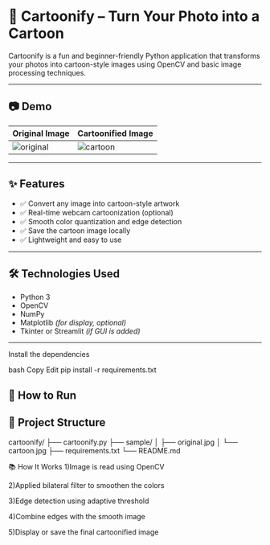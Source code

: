 # 🎨 Cartoonify – Turn Your Photo into a Cartoon

Cartoonify is a fun and beginner-friendly Python application that transforms your photos into cartoon-style images using OpenCV and basic image processing techniques.

---

## 📷 Demo

| Original Image | Cartoonified Image |
|----------------|--------------------|
| ![original](sample/original.jpg) | ![cartoon]([sample/cartoon.jpg](https://github.com/Madhu3782/Cartoonify/blob/main/output_sketch_img.jpg)) |

---

## ✨ Features

- ✅ Convert any image into cartoon-style artwork
- ✅ Real-time webcam cartoonization (optional)
- ✅ Smooth color quantization and edge detection
- ✅ Save the cartoon image locally
- ✅ Lightweight and easy to use

---

## 🛠️ Technologies Used

- Python 3
- OpenCV
- NumPy
- Matplotlib *(for display, optional)*
- Tkinter or Streamlit *(if GUI is added)*

---

Install the dependencies

bash
Copy
Edit
pip install -r requirements.txt

## 🚀 How to Run


## 📂 Project Structure
cartoonify/
├── cartoonify.py
├── sample/
│   ├── original.jpg
│   └── cartoon.jpg
├── requirements.txt
└── README.md

📚 How It Works
1)Image is read using OpenCV

2)Applied bilateral filter to smoothen the colors

3)Edge detection using adaptive threshold

4)Combine edges with the smooth image

5)Display or save the final cartoonified image
